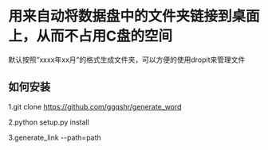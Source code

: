 # 用来自动将数据盘中的文件夹链接到桌面上，从而不占用C盘的空间
默认按照“xxxx年xx月”的格式生成文件夹，可以方便的使用dropit来管理文件
## 如何安装
1.git clone https://github.com/ggqshr/generate_word

2.python setup.py install

3.generate_link --path=path